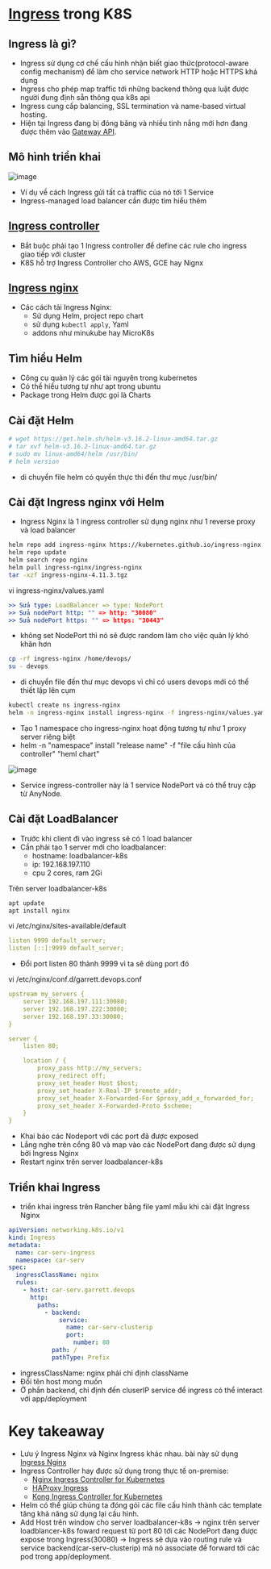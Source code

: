 # [Ingress](https://kubernetes.io/docs/concepts/services-networking/ingress/) trong K8S

## Ingress là gì?
- Ingress sử dụng cơ chế cấu hình nhận biết giao thức(protocol-aware config mechanism) để làm cho service network HTTP hoặc HTTPS khả dụng
- Ingress cho phép map  traffic tới những backend thông qua luật được người đung định sẵn thông qua k8s api
- Ingress cung cấp balancing, SSL termination và name-based virtual hosting.
- Hiện tại Ingress đang bị đóng băng và nhiều tinh nắng mới hơn đang được thêm vào [Gateway API](https://kubernetes.io/docs/concepts/services-networking/gateway/).
  
## Mô hình triển khai
![image](https://github.com/user-attachments/assets/367fad0e-9c84-4c0b-851e-1c0d3de15d20)
- Ví dụ về cách Ingress gửi tất cả traffic của nó tới 1 Service
- Ingress-managed load balancer cần được tìm hiểu thêm
  
## [Ingress controller](https://kubernetes.io/docs/concepts/services-networking/ingress-controllers/)
- Bắt buộc phải tạo 1 Ingress controller để define các rule cho ingress giao tiếp với cluster
- K8S hỗ trợ Ingress Controller cho AWS, GCE hay Nignx
  
## [Ingress nginx](https://kubernetes.github.io/ingress-nginx/deploy/)
- Các cách tải Ingress Nginx:
    + Sử dụng Helm, project repo chart
    + sử dụng ```kubectl apply```, Yaml
    + addons như minukube hay MicroK8s

## Tìm hiểu Helm
- Công cụ quản lý các gói tài nguyên trong kubernetes
- Có thể hiểu tương tự như apt trong ubuntu
- Package trong Helm được gọi là Charts

## Cài đặt Helm
```bash
# wget https://get.helm.sh/helm-v3.16.2-linux-amd64.tar.gz
# tar xvf helm-v3.16.2-linux-amd64.tar.gz
# sudo mv linux-amd64/helm /usr/bin/
# helm version
```
- di chuyển file helm có quyền thực thi đến thư mục /usr/bin/

## Cài đặt Ingress nginx với Helm
- Ingress Nginx là 1 ingress controller sử dụng nginx như 1 reverse proxy và load balancer
```bash
helm repo add ingress-nginx https://kubernetes.github.io/ingress-nginx
helm repo update
helm search repo nginx
helm pull ingress-nginx/ingress-nginx
tar -xzf ingress-nginx-4.11.3.tgz
```

vi ingress-nginx/values.yaml
```yaml
>> Sửa type: LoadBalancer => type: NodePort
>> Sửa nodePort http: "" => http: "30080"
>> Sửa nodePort https: "" => https: "30443"
```
- không set NodePort thì nó sẽ được random làm cho việc quản lý khó khăn hơn

```bash
cp -rf ingress-nginx /home/devops/
su - devops
```
- di chuyển file đến thư mục devops vì chỉ có users devops mới có thể thiết lập lên cụm

```bash
kubectl create ns ingress-nginx
helm -n ingress-nginx install ingress-nginx -f ingress-nginx/values.yaml ingress-nginx
```
- Tạo 1 namespace cho ingress-nginx hoạt động tương tự như 1 proxy server riêng biệt
- helm -n "namespace" install "release name" -f "file cấu hình của controller" "heml chart"

![image](https://github.com/user-attachments/assets/5584c6ad-72b7-4902-8048-fcb1f0eda4bd)
- Service ingress-controller này là 1 service NodePort và có thể truy cập từ AnyNode.
## Cài đặt LoadBalancer
- Trước khi client đi vào ingress sẽ có 1 load balancer
- Cần phải tạo 1 server mới cho loadbalancer:
    + hostname: loadbalancer-k8s
    + ip: 192.168.197.110
    + cpu 2 cores, ram 2Gi
 
Trên server loadbalancer-k8s
```bash
apt update
apt install nginx
```

vi /etc/nginx/sites-available/default
```yaml
listen 9999 default_server;
listen [::]:9999 default_server;
```
- Đổi port listen 80 thành 9999 vì ta sẽ dùng port đó

vi /etc/nginx/conf.d/garrett.devops.conf
```yaml
upstream my_servers {
    server 192.168.197.111:30080;
    server 192.168.197.222:30080;
    server 192.168.197.33:30080;
}

server {
    listen 80;

    location / {
        proxy_pass http://my_servers;
        proxy_redirect off;
        proxy_set_header Host $host;
        proxy_set_header X-Real-IP $remote_addr;
        proxy_set_header X-Forwarded-For $proxy_add_x_forwarded_for;
        proxy_set_header X-Forwarded-Proto $scheme;
    }
}
```
- Khai báo các Nodeport với các port đã được exposed
- Lắng nghe trên cổng 80 và map vào các NodePort đang được sử dụng bởi Ingress Nginx
- Restart nginx trên server loadbalancer-k8s
## Triển khai Ingress
- triển khai ingress trên Rancher bằng file yaml mẫu khi cài đặt Ingress Nginx

```yaml
apiVersion: networking.k8s.io/v1
kind: Ingress
metadata:
  name: car-serv-ingress
  namespace: car-serv
spec:
  ingressClassName: nginx
  rules:
    - host: car-serv.garrett.devops
      http:
        paths:
          - backend:
              service:
                name: car-serv-clusterip
                port:
                  number: 80
            path: /
            pathType: Prefix
```
-   ingressClassName: nginx phải chỉ định className
-   Đổi tên host mong muốn
-   Ở phần backend, chỉ định đến cluserIP service để ingress có thể interact với app/deployment

# Key takeaway
- Lưu ý Ingress Nginx và Nginx Ingress khác nhau. bài này sử dụng [Ingress Nginx](https://www.google.com/url?sa=t&rct=j&q=&esrc=s&source=web&cd=&cad=rja&uact=8&ved=2ahUKEwinhY-T0YCKAxVrslYBHaBmEE4QFnoECB8QAQ&url=https%3A%2F%2Fgithub.com%2Fkubernetes%2Fingress-nginx&usg=AOvVaw1f7vc0Vw_cKFVqrYcW6toW&opi=89978449)
- Ingress Controller hay được sử dụng trong thực tế on-premise:
    + [Nginx Ingress Controller for Kubernetes](https://www.f5.com/products/nginx/nginx-ingress-controller)
    + [HAProxy Ingress](https://haproxy-ingress.github.io/)
    + [Kong Ingress Controller for Kubernetes](https://github.com/Kong/kubernetes-ingress-controller#readme)
- Helm có thể giúp chúng ta đóng gói các file cấu hình thành các template tăng khả năng sử dụng lại cấu hình.
- Add Host trên window cho server loadbalancer-k8s -> nginx trên server loadblancer-k8s foward request từ port 80 tới các NodePort đang được expose trong Ingress(30080) -> Ingress sẽ dựa vào routing rule và service backend(car-serv-clusterip) mà nó associate để forward tới các pod trong app/deployment.
